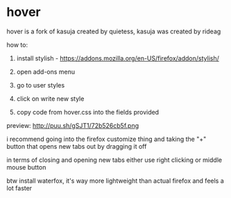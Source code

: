 # hover
hover is a fork of kasuja created by quietess, kasuja was created by rideag

  how to:
  
1. install stylish - https://addons.mozilla.org/en-US/firefox/addon/stylish/

2. open add-ons menu

3. go to user styles

4. click on write new style

5. copy code from hover.css into the fields provided


preview: http://puu.sh/gSJT1/72b526cb5f.png

i recommend going into the firefox customize thing and taking the "+" button that opens new tabs out by dragging it off

in terms of closing and opening new tabs either use right clicking or middle mouse button

btw install waterfox, it's way more lightweight than actual firefox and feels a lot faster
